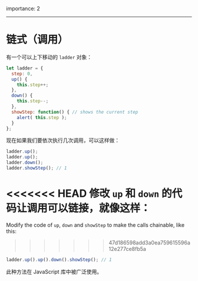 importance: 2

---

# 链式（调用）

有一个可以上下移动的 `ladder` 对象：

```js
let ladder = {
  step: 0,
  up() { 
    this.step++;
  },
  down() { 
    this.step--;
  },
  showStep: function() { // shows the current step
    alert( this.step );
  }
};
```

现在如果我们要依次执行几次调用，可以这样做：

```js
ladder.up();
ladder.up();
ladder.down();
ladder.showStep(); // 1
```

<<<<<<< HEAD
修改 `up` 和 `down` 的代码让调用可以链接，就像这样：
=======
Modify the code of `up`, `down` and `showStep` to make the calls chainable, like this:
>>>>>>> 47d186598add3a0ea759615596a12e277ce8fb5a

```js
ladder.up().up().down().showStep(); // 1
```

此种方法在 JavaScript 库中被广泛使用。
